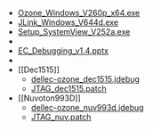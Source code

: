 - [Ozone_Windows_V260p_x64.exe](../assets/Ozone_Windows_V260p_x64_1661772187417_0.exe)
- [JLink_Windows_V644d.exe](../assets/JLink_Windows_V644d_1661772179352_0.exe)
- [Setup_SystemView_V252a.exe](../assets/Setup_SystemView_V252a_1661773178259_0.exe)
-
- [EC_Debugging_v1.4.pptx](../assets/EC_Debugging_v1.4_1661773193544_0.pptx)
-
- [[Dec1515]]
	- [dellec-ozone_dec1515.jdebug](../assets/dellec-ozone_dec1515_1661772586938_0.jdebug)
	- [JTAG_dec1515.patch](../assets/JTAG_dec1515_1661771758479_0.patch)
- [[Nuvoton993D]]
	- [dellec-ozone_nuv993d.jdebug](../assets/dellec-ozone_nuv993d_1661772149158_0.jdebug)
	- [JTAG_nuv.patch](../assets/JTAG_nuv_1661771684211_0.patch)